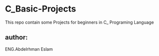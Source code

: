 # C_Basic-Projects
This repo contain some Projects for beginners in C_ Programing Language
## author: 
ENG.Abdelrhman Eslam 
